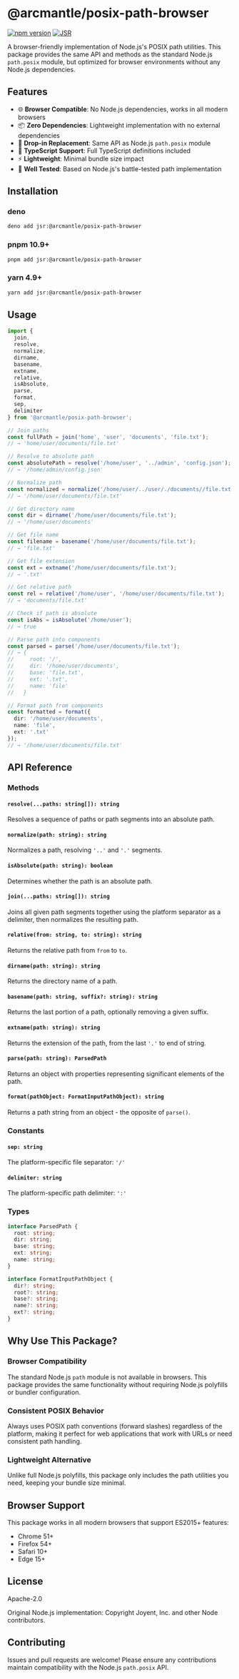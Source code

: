 # @arcmantle/posix-path-browser

[![npm version](https://badge.fury.io/js/@arcmantle%2Fposix-path-browser.svg)](https://badge.fury.io/js/@arcmantle%2Fposix-path-browser)
[![JSR](https://jsr.io/badges/@arcmantle/posix-path-browser)](https://jsr.io/@arcmantle/posix-path-browser)

A browser-friendly implementation of Node.js's POSIX path utilities. This package provides the same API and methods as the standard Node.js `path.posix` module, but optimized for browser environments without any Node.js dependencies.

## Features

- 🌐 **Browser Compatible**: No Node.js dependencies, works in all modern browsers
- 📦 **Zero Dependencies**: Lightweight implementation with no external dependencies
- 🔄 **Drop-in Replacement**: Same API as Node.js `path.posix` module
- 🎯 **TypeScript Support**: Full TypeScript definitions included
- ⚡ **Lightweight**: Minimal bundle size impact
- 🧪 **Well Tested**: Based on Node.js's battle-tested path implementation

## Installation

### deno
```bash
deno add jsr:@arcmantle/posix-path-browser
```

### pnpm 10.9+
```bash
pnpm add jsr:@arcmantle/posix-path-browser
```

### yarn 4.9+
```bash
yarn add jsr:@arcmantle/posix-path-browser
```


## Usage

```typescript
import {
  join,
  resolve,
  normalize,
  dirname,
  basename,
  extname,
  relative,
  isAbsolute,
  parse,
  format,
  sep,
  delimiter
} from '@arcmantle/posix-path-browser';

// Join paths
const fullPath = join('home', 'user', 'documents', 'file.txt');
// → 'home/user/documents/file.txt'

// Resolve to absolute path
const absolutePath = resolve('/home/user', '../admin', 'config.json');
// → '/home/admin/config.json'

// Normalize path
const normalized = normalize('/home/user/../user/./documents//file.txt');
// → '/home/user/documents/file.txt'

// Get directory name
const dir = dirname('/home/user/documents/file.txt');
// → '/home/user/documents'

// Get file name
const filename = basename('/home/user/documents/file.txt');
// → 'file.txt'

// Get file extension
const ext = extname('/home/user/documents/file.txt');
// → '.txt'

// Get relative path
const rel = relative('/home/user', '/home/user/documents/file.txt');
// → 'documents/file.txt'

// Check if path is absolute
const isAbs = isAbsolute('/home/user');
// → true

// Parse path into components
const parsed = parse('/home/user/documents/file.txt');
// → {
//     root: '/',
//     dir: '/home/user/documents',
//     base: 'file.txt',
//     ext: '.txt',
//     name: 'file'
//   }

// Format path from components
const formatted = format({
  dir: '/home/user/documents',
  name: 'file',
  ext: '.txt'
});
// → '/home/user/documents/file.txt'
```

## API Reference

### Methods

#### `resolve(...paths: string[]): string`
Resolves a sequence of paths or path segments into an absolute path.

#### `normalize(path: string): string`
Normalizes a path, resolving `'..'` and `'.'` segments.

#### `isAbsolute(path: string): boolean`
Determines whether the path is an absolute path.

#### `join(...paths: string[]): string`
Joins all given path segments together using the platform separator as a delimiter, then normalizes the resulting path.

#### `relative(from: string, to: string): string`
Returns the relative path from `from` to `to`.

#### `dirname(path: string): string`
Returns the directory name of a path.

#### `basename(path: string, suffix?: string): string`
Returns the last portion of a path, optionally removing a given suffix.

#### `extname(path: string): string`
Returns the extension of the path, from the last `'.'` to end of string.

#### `parse(path: string): ParsedPath`
Returns an object with properties representing significant elements of the path.

#### `format(pathObject: FormatInputPathObject): string`
Returns a path string from an object - the opposite of `parse()`.

### Constants

#### `sep: string`
The platform-specific file separator: `'/'`

#### `delimiter: string`
The platform-specific path delimiter: `':'`

### Types

```typescript
interface ParsedPath {
  root: string;
  dir: string;
  base: string;
  ext: string;
  name: string;
}

interface FormatInputPathObject {
  dir?: string;
  root?: string;
  base?: string;
  name?: string;
  ext?: string;
}
```

## Why Use This Package?

### Browser Compatibility
The standard Node.js `path` module is not available in browsers. This package provides the same functionality without requiring Node.js polyfills or bundler configuration.

### Consistent POSIX Behavior
Always uses POSIX path conventions (forward slashes) regardless of the platform, making it perfect for web applications that work with URLs or need consistent path handling.

### Lightweight Alternative
Unlike full Node.js polyfills, this package only includes the path utilities you need, keeping your bundle size minimal.

## Browser Support

This package works in all modern browsers that support ES2015+ features:
- Chrome 51+
- Firefox 54+
- Safari 10+
- Edge 15+

## License

Apache-2.0

Original Node.js implementation:
Copyright Joyent, Inc. and other Node contributors.

## Contributing

Issues and pull requests are welcome! Please ensure any contributions maintain compatibility with the Node.js `path.posix` API.
